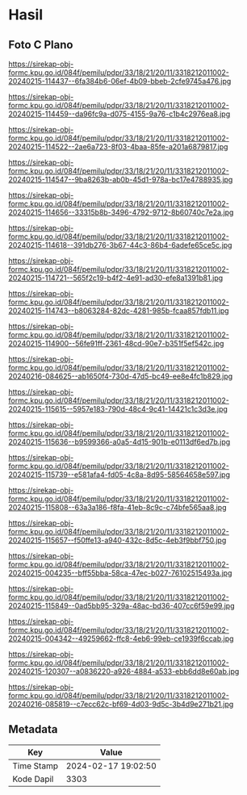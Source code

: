 # Hasil

## Foto C Plano

https://sirekap-obj-formc.kpu.go.id/084f/pemilu/pdpr/33/18/21/20/11/3318212011002-20240215-114437--6fa384b6-06ef-4b09-bbeb-2cfe9745a476.jpg

https://sirekap-obj-formc.kpu.go.id/084f/pemilu/pdpr/33/18/21/20/11/3318212011002-20240215-114459--da96fc9a-d075-4155-9a76-c1b4c2976ea8.jpg

https://sirekap-obj-formc.kpu.go.id/084f/pemilu/pdpr/33/18/21/20/11/3318212011002-20240215-114522--2ae6a723-8f03-4baa-85fe-a201a6879817.jpg

https://sirekap-obj-formc.kpu.go.id/084f/pemilu/pdpr/33/18/21/20/11/3318212011002-20240215-114547--9ba8263b-ab0b-45d1-978a-bc17e4788935.jpg

https://sirekap-obj-formc.kpu.go.id/084f/pemilu/pdpr/33/18/21/20/11/3318212011002-20240215-114656--33315b8b-3496-4792-9712-8b60740c7e2a.jpg

https://sirekap-obj-formc.kpu.go.id/084f/pemilu/pdpr/33/18/21/20/11/3318212011002-20240215-114618--391db276-3b67-44c3-86b4-6adefe65ce5c.jpg

https://sirekap-obj-formc.kpu.go.id/084f/pemilu/pdpr/33/18/21/20/11/3318212011002-20240215-114721--565f2c19-b4f2-4e91-ad30-efe8a1391b81.jpg

https://sirekap-obj-formc.kpu.go.id/084f/pemilu/pdpr/33/18/21/20/11/3318212011002-20240215-114743--b8063284-82dc-4281-985b-fcaa857fdb11.jpg

https://sirekap-obj-formc.kpu.go.id/084f/pemilu/pdpr/33/18/21/20/11/3318212011002-20240215-114900--56fe91ff-2361-48cd-90e7-b351f5ef542c.jpg

https://sirekap-obj-formc.kpu.go.id/084f/pemilu/pdpr/33/18/21/20/11/3318212011002-20240216-084625--ab1650f4-730d-47d5-bc49-ee8e4fc1b829.jpg

https://sirekap-obj-formc.kpu.go.id/084f/pemilu/pdpr/33/18/21/20/11/3318212011002-20240215-115615--5957e183-790d-48c4-9c41-14421c1c3d3e.jpg

https://sirekap-obj-formc.kpu.go.id/084f/pemilu/pdpr/33/18/21/20/11/3318212011002-20240215-115636--b9599366-a0a5-4d15-901b-e0113df6ed7b.jpg

https://sirekap-obj-formc.kpu.go.id/084f/pemilu/pdpr/33/18/21/20/11/3318212011002-20240215-115739--e581afa4-fd05-4c8a-8d95-58564658e597.jpg

https://sirekap-obj-formc.kpu.go.id/084f/pemilu/pdpr/33/18/21/20/11/3318212011002-20240215-115808--63a3a186-f8fa-41eb-8c9c-c74bfe565aa8.jpg

https://sirekap-obj-formc.kpu.go.id/084f/pemilu/pdpr/33/18/21/20/11/3318212011002-20240215-115657--f50ffe13-a940-432c-8d5c-4eb3f9bbf750.jpg

https://sirekap-obj-formc.kpu.go.id/084f/pemilu/pdpr/33/18/21/20/11/3318212011002-20240215-004235--bff55bba-58ca-47ec-b027-76102515493a.jpg

https://sirekap-obj-formc.kpu.go.id/084f/pemilu/pdpr/33/18/21/20/11/3318212011002-20240215-115849--0ad5bb95-329a-48ac-bd36-407cc6f59e99.jpg

https://sirekap-obj-formc.kpu.go.id/084f/pemilu/pdpr/33/18/21/20/11/3318212011002-20240215-004342--49259662-ffc8-4eb6-99eb-ce1939f6ccab.jpg

https://sirekap-obj-formc.kpu.go.id/084f/pemilu/pdpr/33/18/21/20/11/3318212011002-20240215-120307--a0836220-a926-4884-a533-ebb6dd8e60ab.jpg

https://sirekap-obj-formc.kpu.go.id/084f/pemilu/pdpr/33/18/21/20/11/3318212011002-20240216-085819--c7ecc62c-bf69-4d03-9d5c-3b4d9e271b21.jpg


## Metadata

| Key        | Value               |
| ---------- | ------------------- |
| Time Stamp | 2024-02-17 19:02:50 |
| Kode Dapil | 3303                |



